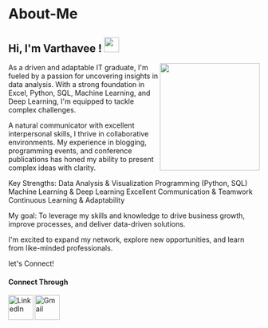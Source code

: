 # About-Me

<h2> Hi, I'm Varthavee ! <img src="https://cdn-icons-png.flaticon.com/512/3041/3041320.png"  width=30> </h2>

<img align='right' src="https://cdn.dribbble.com/users/1107512/screenshots/3997677/_g.gif" height=215 width=200>

As a driven and adaptable IT graduate, I'm fueled by a passion for uncovering insights in data analysis. With a strong foundation in Excel, Python, SQL, Machine Learning, and Deep Learning, I'm equipped to tackle complex challenges.

A natural communicator with excellent interpersonal skills, I thrive in collaborative environments. My experience in blogging, programming events, and conference publications has honed my ability to present complex ideas with clarity.

Key Strengths:
Data Analysis & Visualization
Programming (Python, SQL)
Machine Learning & Deep Learning
Excellent Communication & Teamwork
Continuous Learning & Adaptability

My goal: To leverage my skills and knowledge to drive business growth, improve processes, and deliver data-driven solutions.

I'm excited to expand my network, explore new opportunities, and learn from like-minded professionals.

let's Connect!


<h4>Connect Through</h4>


<a href="https://www.linkedin.com/in/varthavees/">
  
  <img align="left" alt="LinkedIn" src="https://img.icons8.com/plasticine/2x/linkedin.png" width=50/>
</a>

<a href="https://mail.google.com/mail/u/0/?tab=rm&ogbl#inbox">
  <img align="left" alt="Gmail" src="https://img.icons8.com/plasticine/344/gmail.png" width=50/>
</a>
